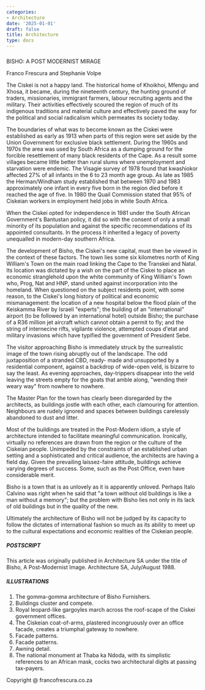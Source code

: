 ```yaml
---
categories:
- Architecture
date: '2025-01-01'
draft: false
title: Architecture
type: docs
---
```


#####   
BISHO: A POST MODERNIST MIRAGE

Franco Frescura and Stephanie Volpe 

The Ciskei is not a happy land. The historical home of Khoikhoi, Mfengu and Xhosa, it became, during the nineteenth century, the hunting ground of traders, missionaries, immigrant farmers, labour recruiting agents and the military. Their activities effectively scoured the region of much of its indigenous traditions and material culture and effectively paved the way for the political and social radicalism which permeates its society today.

The boundaries of what was to become known as the Ciskei were established as early as 1913 when parts of this region were set aside by the Union Government for exclusive black settlement. During the 1960s and 1970s the area was used by South Africa as a dumping ground for the forcible resettlement of many black residents of the Cape. As a result some villages became little better than rural slums where unemployment and starvation were endemic. The Visagie survey of 1978 found that kwashiokor affected 27% of all infants in the 6 to 23 month age group. As late as 1985 the Herman/Windham study established that between 1970 and 1983 approximately one infant in every five born in the region died before it reached the age of five. In 1980 the Quail Commission stated that 95% of Ciskeian workers in employment held jobs in white South Africa.

When the Ciskei opted for independence in 1981 under the South African Government's Bantustan policy, it did so with the consent of only a small minority of its population and against the specific recommendations of its appointed consultants. In the process it inherited a legacy of poverty unequalled in modern-day southern Africa.

The development of Bisho, the Ciskei's new capital, must then be viewed in the context of these factors. The town lies some six kilometres north of King William's Town on the main road linking the Cape to the Transkei and Natal. Its location was dictated by a wish on the part of the Ciskei to place an economic stranglehold upon the white community of King William's Town who, Prog, Nat and HNP, stand united against incorporation into the homeland. When questioned on the subject residents point, with some reason, to the Ciskei's long history of political and economic mismanagement: the location of a new hospital below the flood plain of the Keiskamma River by Israeli "experts"; the building of an "international" airport (to be followed by an international hotel) outside Bisho; the purchase of a R36 million jet aircraft which cannot obtain a permit to fly; and the string of internecine rifts, vigilante violence, attempted coups d'etat and military invasions which have typified the government of President Sebe.

The visitor approaching Bisho is immediately struck by the surrealistic image of the town rising abruptly out of the landscape. The odd juxtaposition of a stranded CBD, ready- made and unsupported by a residential component, against a backdrop of wide-open veld, is bizarre to say the least. As evening approaches, day-trippers disappear into the veld leaving the streets empty for the goats that amble along, "wending their weary way" from nowhere to nowhere.

The Master Plan for the town has clearly been disregarded by the architects, as buildings jostle with each other, each clamouring for attention. Neighbours are rudely ignored and spaces between buildings carelessly abandoned to dust and litter.

Most of the buildings are treated in the Post-Modern idiom, a style of architecture intended to facilitate meaningful communication. Ironically, virtually no references are drawn from the region or the culture of the Ciskeian people. Unimpeded by the constraints of an established urban setting and a sophisticated and critical audience, the architects are having a field day. Given the prevailing laissez-faire attitude, buildings achieve varying degrees of success. Some, such as the Post Office, even have considerable merit.

Bisho is a town that is as unlovely as it is apparently unloved. Perhaps Italo Calvino was right when he said that "a town without old buildings is like a man without a memory"; but the problem with Bisho lies not only in its lack of old buildings but in the quality of the new.

Ultimately the architecture of Bisho will not be judged by its capacity to follow the dictates of international fashion so much as its ability to meet up to the cultural expectations and economic realities of the Ciskeian people.

##### POSTSCRIPT

This article was originally published in Architecture SA under the title of Bisho, A Post-Modernist Image. Architecture SA, July/August 1988.

##### ILLUSTRATIONS

  1. The gomma-gomma architecture of Bisho Furnishers.
  2. Buildings cluster and compete.
  3. Royal leopard-like gargoyles march across the roof-scape of the Ciskei government offices.
  4. The Ciskeian coat-of-arms, plastered incongruously over an office facade, creates a triumphal gateway to nowhere.
  5. Facade patterns.
  6. Facade patterns.
  7. Awning detail.
  8. The national monument at Thaba ka Ndoda, with its simplistic references to an African mask, cocks two architectural digits at passing tax-payers.

Copyright @ francofrescura.co.za